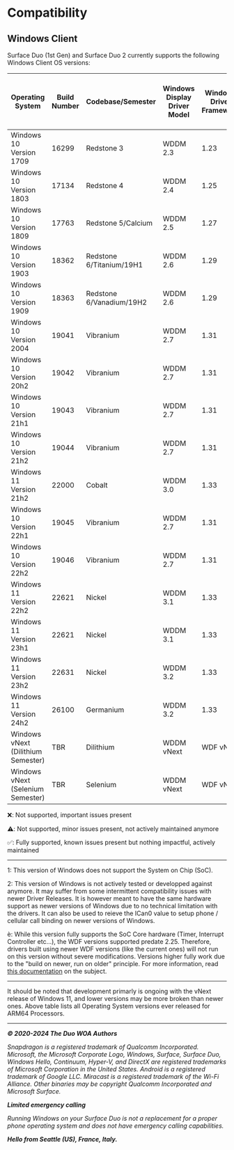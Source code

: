# Compatibility

## Windows Client

Surface Duo (1st Gen) and Surface Duo 2 currently supports the following Windows Client OS versions:

| Operating System                   | Build Number | Codebase/Semester        | Windows Display Driver Model | Windows Driver Framework | Surface Duo (1st Gen) Supported? | Surface Duo 2 Supported? | Notes for Surface Duo (1st Gen) | Notes for Surface Duo 2 |
|------------------------------------|--------------|--------------------------|------------------------------|--------------------------|----------------------------------|--------------------------|---------------------------------|-------------------------|
| Windows 10 Version 1709            | 16299        | Redstone 3               | WDDM 2.3                     | 1.23                     | ❌                               | ❌                      | See Note (5)                    | See Note (1)            |
| Windows 10 Version 1803            | 17134        | Redstone 4               | WDDM 2.4                     | 1.25                     | ⚠️                               | ❌                      | See Note (2)                    | See Note (1)            |
| Windows 10 Version 1809            | 17763        | Redstone 5/Calcium       | WDDM 2.5                     | 1.27                     | ⚠️                               | ❌                      | See Note (2)                    | See Note (1)            |
| Windows 10 Version 1903            | 18362        | Redstone 6/Titanium/19H1 | WDDM 2.6                     | 1.29                     | ⚠️                               | ❌                      | See Note (2)                    | See Note (1)            |
| Windows 10 Version 1909            | 18363        | Redstone 6/Vanadium/19H2 | WDDM 2.6                     | 1.29                     | ⚠️                               | ❌                      | See Note (2)                    | See Note (1)            |
| Windows 10 Version 2004            | 19041        | Vibranium                | WDDM 2.7                     | 1.31                     | ✅                               | ❌                      |                                 | See Note (1)            |
| Windows 10 Version 20h2            | 19042        | Vibranium                | WDDM 2.7                     | 1.31                     | ✅                               | ❌                      |                                 | See Note (1)            |
| Windows 10 Version 21h1            | 19043        | Vibranium                | WDDM 2.7                     | 1.31                     | ✅                               | ❌                      |                                 | See Note (1)            |
| Windows 10 Version 21h2            | 19044        | Vibranium                | WDDM 2.7                     | 1.31                     | ✅                               | ❌                      |                                 | See Note (1)            |
| Windows 11 Version 21h2            | 22000        | Cobalt                   | WDDM 3.0                     | 1.33                     | ✅                               | ❌                      |                                 | See Note (1)            |
| Windows 10 Version 22h1            | 19045        | Vibranium                | WDDM 2.7                     | 1.31                     | ✅                               | ❌                      |                                 | See Note (1)            |
| Windows 10 Version 22h2            | 19046        | Vibranium                | WDDM 2.7                     | 1.31                     | ✅                               | ❌                      |                                 | See Note (1)            |
| Windows 11 Version 22h2            | 22621        | Nickel                   | WDDM 3.1                     | 1.33                     | ✅                               | ❌                      |                                 | See Note (1)            |
| Windows 11 Version 23h1            | 22621        | Nickel                   | WDDM 3.1                     | 1.33                     | ✅                               | ❌                      |                                 | See Note (1)            |
| Windows 11 Version 23h2            | 22631        | Nickel                   | WDDM 3.2                     | 1.33                     | ✅                               | ❌                      |                                 | See Note (1)            |
| Windows 11 Version 24h2            | 26100        | Germanium                | WDDM 3.2                     | 1.33                     | ✅                               | ✅                      |                                 |                         |
| Windows vNext (Dilithium Semester) | TBR          | Dilithium                | WDDM vNext                   | WDF vNext                | ✅                               | ✅                      |                                 |                         |
| Windows vNext (Selenium Semester)  | TBR          | Selenium                 | WDDM vNext                   | WDF vNext                | ✅                               | ✅                      |                                 |                         |

❌: Not supported, important issues present

⚠️: Not supported, minor issues present, not actively maintained anymore

✅: Fully supported, known issues present but nothing impactful, actively maintained

---

1: This version of Windows does not support the System on Chip (SoC).

2: This version of Windows is not actively tested or developped against anymore. It may suffer from some intermittent compatibility issues with newer Driver Releases. It is however meant to have the same hardware support as newer versions of Windows due to no technical limitation with the drivers. It can also be used to reieve the ICan0 value to setup phone / cellular call binding on newer versions of Windows.

è: While this version fully supports the SoC Core hardware (Timer, Interrupt Controller etc...), the WDF versions supported predate 2.25. Therefore, drivers built using newer WDF versions (like the current ones) will not run on this version without severe modifications. Versions higher fully work due to the "build on newer, run on older" principle. For more information, read [this documentation](https://learn.microsoft.com/en-us/windows-hardware/drivers/wdf/building-a-wdf-driver-for-multiple-versions-of-windows) on the subject.

---

It should be noted that development primarly is ongoing with the vNext release of Windows 11, and lower versions may be more broken than newer ones. Above table lists all Operating System versions ever released for ARM64 Processors.

---

_**© 2020-2024 The Duo WOA Authors**_

_Snapdragon is a registered trademark of Qualcomm Incorporated. Microsoft, the Microsoft Corporate Logo, Windows, Surface, Surface Duo, Windows Hello, Continuum, Hyper-V, and DirectX are registered trademarks of Microsoft Corporation in the United States. Android is a registered trademark of Google LLC. Miracast is a registered trademark of the Wi-Fi Alliance. Other binaries may be copyright Qualcomm Incorporated and Microsoft Surface._

_**Limited emergency calling**_

_Running Windows on your Surface Duo is not a replacement for a proper phone operating system and does not have emergency calling capabilities._

_**Hello from Seattle (US), France, Italy.**_
